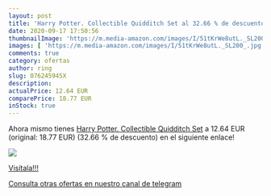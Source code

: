 ```yaml
---
layout: post
title: 'Harry Potter. Collectible Quidditch Set al 32.66 % de descuento'
date: 2020-09-17 17:50:56
thumbnailImage: 'https://m.media-amazon.com/images/I/51tKrWe8utL._SL200_.jpg'
images: [ 'https://m.media-amazon.com/images/I/51tKrWe8utL._SL200_.jpg' ]
comments: true
category: ofertas
author: ring
slug: 076245945X
description:
actualPrice: 12.64 EUR
comparePrice: 18.77 EUR
inStock: true
---
```


Ahora mismo tienes [Harry Potter. Collectible Quidditch Set](https://www.amazon.com/dp/076245945X/?tag=redken08-20) a 12.64 EUR (original: 18.77 EUR) (32.66 %  de descuento) en el siguiente enlace!

[![](https://m.media-amazon.com/images/I/51tKrWe8utL._SL200_.jpg)](https://www.amazon.com/dp/076245945X/?tag=redken08-20)

[Visítala!!!](https://www.amazon.com/dp/076245945X/?tag=redken08-20)

[Consulta otras ofertas en nuestro canal de telegram](https://t.me/s/ofertas25)
